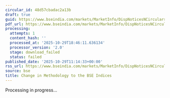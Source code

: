 ```yaml
---
circular_id: 48d57cbadac2a13b
draft: true
guid: https://www.bseindia.com/markets/MarketInfo/DispNoticesNCirculars.aspx?Noticeid={CC037AC2-7B89-41F4-8505-B46EAAD90BBD}&noticeno=20251029-21&dt=10/29/2025&icount=21&totcount=60&flag=0
pdf_url: https://www.bseindia.com/markets/MarketInfo/DispNoticesNCirculars.aspx?Noticeid={CC037AC2-7B89-41F4-8505-B46EAAD90BBD}&noticeno=20251029-21&dt=10/29/2025&icount=21&totcount=60&flag=0
processing:
  attempts: 1
  content_hash: ''
  processed_at: '2025-10-29T18:46:11.636134'
  processor_version: '2.0'
  stage: download_failed
  status: failed
published_date: '2025-10-29T11:14:33+00:00'
rss_url: https://www.bseindia.com/markets/MarketInfo/DispNoticesNCirculars.aspx?Noticeid={CC037AC2-7B89-41F4-8505-B46EAAD90BBD}&noticeno=20251029-21&dt=10/29/2025&icount=21&totcount=60&flag=0
source: bse
title: Change in Methodology to the BSE Indices
---
```


Processing in progress...